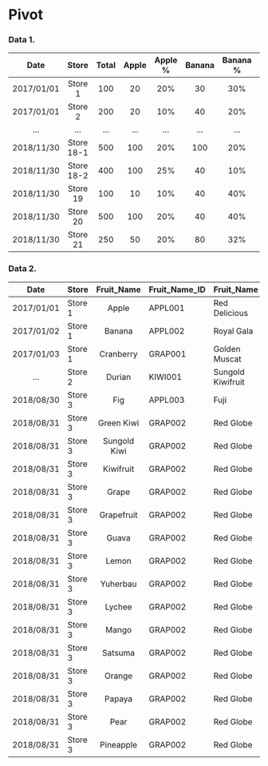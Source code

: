 # Pivot
### Data 1.
| Date       | Store      | Total | Apple | Apple % | Banana | Banana % | ... | Pineapple | Pineapple % |
|:---:       |:---:       |:---:  |:---:  |:---:    |:---:   |:---:     |:---:|:---:      |:---:        |
| 2017/01/01 | Store 1    | 100   | 20    | 20%     | 30     | 30%      | ... | 10        | 10%         |
| 2017/01/01 | Store 2    | 200   | 20    | 10%     | 40     | 20%      | ... | 60        | 30%         |
| ...        | ...        | ...   | ...   | ...     | ...    | ...      | ... | ...       | ...         |
| 2018/11/30 | Store 18-1 | 500   | 100   | 20%     | 100    | 20%      | ... | 50        | 10%         |
| 2018/11/30 | Store 18-2 | 400   | 100   | 25%     | 40     | 10%      | ... | 20        | 5%          |
| 2018/11/30 | Store 19   | 100   | 10    | 10%     | 40     | 40%      | ... | 5         | 5%          |
| 2018/11/30 | Store 20   | 500   | 100   | 20%     | 40     | 40%      | ... | 10        | 10%         |
| 2018/11/30 | Store 21   | 250   | 50    | 20%     | 80     | 32%      | ... | 5         | 2%          |

### Data 2.
| Date       | Store   | Fruit_Name      | Fruit_Name_ID | Fruit_Name         | Qty  |  
| :---:      | ---     | :---:           | ---           | ---                | ---: | 
| 2017/01/01 | Store 1 | Apple           | APPL001       | Red Delicious      |  100 | 
| 2017/01/02 | Store 1 | Banana          | APPL002       | Royal Gala         |   50 |  
| 2017/01/03 | Store 1 | Cranberry       | GRAP001       | Golden Muscat      |   30 |  
| ...        | Store 2 | Durian          | KIWI001       | Sungold Kiwifruit  |  200 |  
| 2018/08/30 | Store 3 | Fig             | APPL003       | Fuji               |  150 | 
| 2018/08/31 | Store 3 | Green Kiwi      | GRAP002       | Red Globe          |   80 |  
| 2018/08/31 | Store 3 | Sungold Kiwi    | GRAP002       | Red Globe          |   80 | 
| 2018/08/31 | Store 3 | Kiwifruit       | GRAP002       | Red Globe          |   80 | 
| 2018/08/31 | Store 3 | Grape           | GRAP002       | Red Globe          |   80 | 
| 2018/08/31 | Store 3 | Grapefruit      | GRAP002       | Red Globe          |   80 | 
| 2018/08/31 | Store 3 | Guava           | GRAP002       | Red Globe          |   80 | 
| 2018/08/31 | Store 3 | Lemon           | GRAP002       | Red Globe          |   80 | 
| 2018/08/31 | Store 3 | Yuherbau        | GRAP002       | Red Globe          |   80 | 
| 2018/08/31 | Store 3 | Lychee          | GRAP002       | Red Globe          |   80 | 
| 2018/08/31 | Store 3 | Mango           | GRAP002       | Red Globe          |   80 | 
| 2018/08/31 | Store 3 | Satsuma         | GRAP002       | Red Globe          |   80 | 
| 2018/08/31 | Store 3 | Orange          | GRAP002       | Red Globe          |   80 | 
| 2018/08/31 | Store 3 | Papaya          | GRAP002       | Red Globe          |   80 | 
| 2018/08/31 | Store 3 | Pear            | GRAP002       | Red Globe          |   80 | 
| 2018/08/31 | Store 3 | Pineapple       | GRAP002       | Red Globe          |   80 | 








